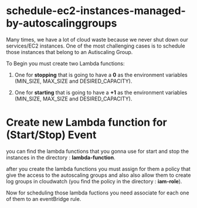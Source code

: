 # schedule-ec2-instances-managed-by-autoscalinggroups

Many times, we have a lot of cloud waste because we never shut down our services/EC2 instances. One of the most
challenging cases is to schedule those instances that belong to an Autiscaling Group.

To Begin you must create two Lambda functions:

1. One for **stopping** that is going to have a **0** as the environment variables (MIN_SIZE, MAX_SIZE and DESIRED_CAPACITY).

2. One for **starting** that is going to have a **+1** as the environment variables (MIN_SIZE, MAX_SIZE and DESIRED_CAPACITY).


# Create new Lambda function for (Start/Stop) Event

you can find the lambda functions that you gonna use for start and stop the instances in the directory : **lambda-function**.

after you create the lambda functions you must assign for them a policy that give the access to the autoscaling groups and also also allow them to create log groups in cloudwatch (you find the policy in the directory : **iam-role**).

Now for scheduling those lambda fuctions you need associate for each one of them to an eventBridge rule.

